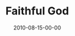 ---
layout: message
category: message
series: "The Faithful"
title: "Faithful God"
date: 2010-08-15-00-00
message_id: 633
audio: "http://s3.amazonaws.com/crossroads-media/messages/audio/TheFaithful01.mp3"
audio-duration: "34:52"
program: "http://s3.amazonaws.com/crossroads-media/documents/08_14-15_10Program.pdf"
description: "Brian Tome talks about God's Faithfulness."
video: "http://s3.amazonaws.com/crossroads-media/messages/video/TheFaithful01.mp4"
video-duration: "34:56"
video-image: "http://s3.amazonaws.com/crossroads-media/images/TheFaithful01_Still.jpg"
tag: 
 - faithfulness
 - tome
 - program
explicit: false
---